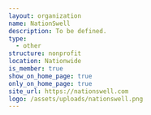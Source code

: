 ```yaml
---
layout: organization
name: NationSwell
description: To be defined.
type:
  - other
structure: nonprofit
location: Nationwide
is_member: true
show_on_home_page: true
only_on_home_page: true
site_url: https://nationswell.com
logo: /assets/uploads/nationswell.png
---
```

